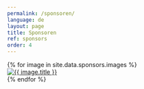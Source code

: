 ```yaml
---
permalink: /sponsoren/
language: de
layout: page
title: Sponsoren
ref: sponsors
order: 4
---
```


<div class="c-page-sponsors grid-container">
  <div class="grid-x grid-padding-x grid-padding-y large-up-4 medium-up-3 small-up-2"> 
    {% for image in site.data.sponsors.images %}
      <div class="cell">
        <a href="{{ image.link }}" target="_blank"> 
          <img src="/assets/img/sponsors/{{ image.file }}" alt="{{ image.title }}">
        </a>
      </div>
    {% endfor %}
  </div>
</div>
